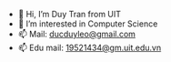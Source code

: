 - 👋 Hi, I’m Duy Tran from UIT 
- 👀 I’m interested in Computer Science
- 📫 Mail: ducduyleo@gmail.com
- 📫 Edu mail: 19521434@gm.uit.edu.vn

<!---
ducduy2k/ducduy2k is a ✨ special ✨ repository because its `README.md` (this file) appears on your GitHub profile.
You can click the Preview link to take a look at your changes.
--->
